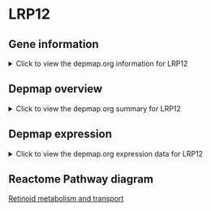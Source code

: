 <h1>LRP12</h1>

<h2>Gene information</h2>
<details>
  <summary>Click to view the depmap.org information for LRP12</summary>
  <iframe src="https://depmap.org/portal/gene/LRP12?tab=about" style="border:none;width:100%;height:800px"></iframe>
</details>

<h2>Depmap overview</h2>
<details>
  <summary>Click to view the depmap.org summary for LRP12</summary>
  <iframe src="https://depmap.org/portal/gene/LRP12?tab=overview" style="border:none;width:100%;height:800px"></iframe>
</details>

<h2>Depmap expression</h2>
<details>
  <summary>Click to view the depmap.org expression data for LRP12</summary>
  <iframe src="https://depmap.org/portal/gene/LRP12?tab=characterization" style="border:none;width:100%;height:800px"></iframe>
</details>



<h2>Reactome Pathway diagram</h2>
<a href="https://reactome.org/PathwayBrowser/#/R-HSA-975634" target="_BLANK">Retinoid metabolism and transport</a>



